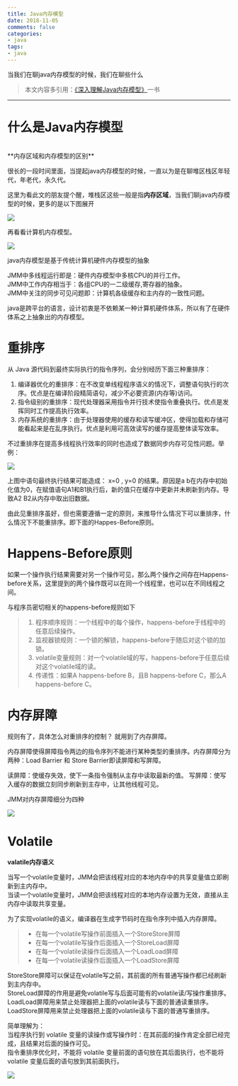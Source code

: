 ```yaml
---
title: Java内存模型
date: 2018-11-05
comments: false
categories:
- java
tags:
- java
---
```


当我们在聊java内存模型的时候，我们在聊些什么

<!-- more -->
  >本文内容多引用：[《深入理解Java内存模型》](/file/javaneicunmoxing.pdf)一书  
  
---
# 什么是Java内存模型 # 
<br/>
**内存区域和内存模型的区别**

很长的一段时间里面，当提起java内存模型的时候，一直以为是在聊堆区栈区年轻代，年老代，永久代。  
  
这里为看此文的朋友提个醒，堆栈区这些一般是指**内存区域**，当我们聊java内存模型的时候，更多的是以下图展开

![](https://oscimg.oschina.net/oscnet/bb8f7762731d88b12769676b187999651f6.jpg)

再看看计算机内存模型。

![](https://oscimg.oschina.net/oscnet/145e1513a20e0e6b452c739ff71326ab62f.jpg)

java内存模型是基于传统计算机硬件内存模型的抽象

JMM中多线程运行即是：硬件内存模型中多核CPU的并行工作。  
JMM中工作内存相当于：各组CPU的一二级缓存,寄存器的抽象。  
JMM中关注的同步可见问题即：计算机各级缓存和主内存的一致性问题。  

java是跨平台的语言，设计初衷是不依赖某一种计算机硬件体系，所以有了在硬件体系之上抽象出的内存模型。


# 重排序

从 Java 源代码到最终实际执行的指令序列，会分别经历下面三种重排序：


1. 编译器优化的重排序：在不改变单线程程序语义的情况下，调整语句执行的次序。优点是在编译阶段精简语句，减少不必要资源(内存等)访问。
2. 指令级别的重排序：现代处理器采用指令并行技术使指令重叠执行。优点是发挥同时工作提高执行效率。
3. 内存系统的重排序：由于处理器使用的缓存和读写缓冲区，使得加载和存储可能看起来是在乱序执行。优点是利用可高效读写的缓存提高整体读写效率。

不过重排序在提高多线程执行效率的同时也造成了数据同步内存可见性问题。举例：

![](https://oscimg.oschina.net/oscnet/a0d8cafee25d7a688ec33b7a922d03fe357.jpg)

上图中语句最终执行结果可能造成： x=0 , y=0 的结果。原因是a b在内存中初始化值为0，在赋值语句A1和B1执行后，新的值只在缓存中更新并未刷新到内存。导致A2 B2从内存中取出旧数据。

由此见重排序虽好，但也需要遵循一定的原则，来推导什么情况下可以重排序，什么情况下不能重排序。即下面的Happes-Before原则。

# Happens-Before原则

如果一个操作执行结果需要对另一个操作可见，那么两个操作之间存在Happens-before关系，这里提到的两个操作既可以在同一个线程里，也可以在不同线程之间。

与程序员密切相关的happens-before规则如下

>1. 程序顺序规则：一个线程中的每个操作，happens-before于线程中的任意后续操作。
>2. 监视器锁规则：一个锁的解锁，happens-before于随后对这个锁的加锁。
>3. volatile变量规则：对一个volatile域的写，happens-before于任意后续对这个volatile域的读。
>4. 传递性：如果A happens-before B，且B happens-before C，那么A happens-before C。

<!-- ## as-if-serial语义
不管怎么重排序（编译器优化或者处理器重排序），（单线程运行环境下）程序的执行结果不会改变 -->

# 内存屏障

规则有了，具体怎么对重排序的控制？ 就用到了内存屏障。

内存屏障使得屏障指令两边的指令序列不能进行某种类型的重排序。内存屏障分为两种：Load Barrier 和 Store Barrier即读屏障和写屏障。

读屏障：使缓存失效，使下一条指令强制从主存中读取最新的值。
写屏障：使写入缓存的数据立刻同步刷新到主存中，让其他线程可见。

JMM对内存屏障细分为四种

![](https://oscimg.oschina.net/oscnet/4aeb6353c106cf508e708b4833cc790254b.jpg)

# Volatile

**valatile内存语义**

当写一个volatile变量时，JMM会把该线程对应的本地内存中的共享变量值立即刷新到主内存中。  
当读一个volatile变量时，JMM会把该线程对应的本地内存设置为无效，直接从主内存中读取共享变量。

为了实现volatile的语义，编译器在生成字节码时在指令序列中插入内存屏障。

>* 在每一个volatile写操作前面插入一个StoreStore屏障
>* 在每一个volatile写操作后面插入一个StoreLoad屏障
>* 在每一个volatile读操作后面插入一个LoadLoad屏障
>* 在每一个volatile读操作后面插入一个LoadStore屏障

StoreStore屏障可以保证在volatile写之前，其前面的所有普通写操作都已经刷新到主内存中。  
StoreLoad屏障的作用是避免volatile写与后面可能有的volatile读/写操作重排序。  
LoadLoad屏障用来禁止处理器把上面的volatile读与下面的普通读重排序。  
LoadStore屏障用来禁止处理器把上面的volatile读与下面的普通写重排序。

简单理解为：  
当程序执行到 volatile 变量的读操作或写操作时：在其前面的操作肯定全部已经完成，且结果对后面的操作可见。  
指令重排序优化时，不能将 volatile 变量前面的语句放在其后面执行，也不能将 volatile 变量后面的语句放到其前面执行。

![](https://oscimg.oschina.net/oscnet/f9cbefdfe06bc0a093b5933f256f72a01f7.jpg)